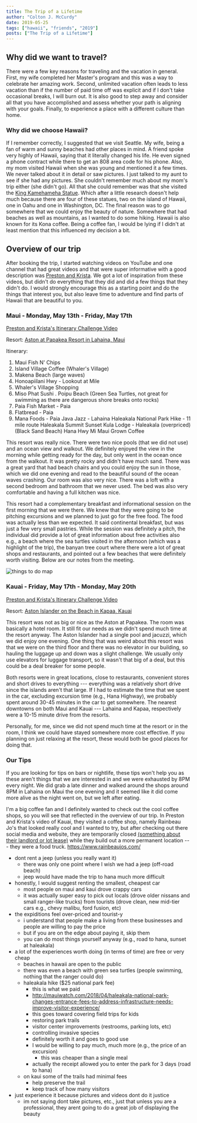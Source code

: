 ```yaml
---
title: The Trip of a Lifetime
author: "Colton J. McCurdy"
date: 2019-05-25
tags: ["hawaii", "friends", "2019"]
posts: ["The Trip of a Lifetime"]
---
```


## Why did we want to travel?

There were a few key reasons for traveling and the vacation in general. First,
my wife completed her Master's program and this was a way to celebrate her amazing
work. Second, unlimited vacation often leads to less vacation than if the number
of paid time off was explicit and if I don't take occasional breaks, I will burn
out. It is also good to step away and consider all that you have accomplished and
assess whether your path is aligning with your goals. Finally, to experience a
place with a different culture than home.

### Why did we choose Hawaii?

If I remember correctly, I suggested that we visit Seattle. My wife, being a
fan of warm and sunny beaches had other places in mind. A friend spoke very highly
of Hawaii, saying that it literally changed his life. He even signed a phone contract
while there to get an 808 area code for his phone. Also, my mom visited Hawaii when
she was young and mentioned it a few times. We never talked about it in detail or
saw pictures. I just talked to my aunt to see if she had any pictures. She couldn't
remember much about my mom's trip either (she didn't go). All that she could remember
was that she visited the [King Kamehameha Statue](https://www.gohawaii.com/islands/oahu/regions/honolulu/king-kamehameha-statue).
Which after a little research doesn't help much because there are four of these statues,
two on the island of Hawaii, one in Oahu and one in Washington, DC. The final reason
was to go somewhere that we could enjoy the beauty of nature. Somewhere that had
beaches as well as mountains, as I wanted to do some hiking. Hawaii is also known
for its Kona coffee. Being a coffee fan, I would be lying if I didn't at least mention
that this influenced my decision a bit.

## Overview of our trip

After booking the trip, I started watching videos on YouTube and one channel that
had great videos and that were super informative with a good description was [Preston and Krista](https://www.youtube.com/channel/UCkIADRl3jDLuSGmd2O1a23A).
We got a lot of inspiration from these videos, but didn't do everything that they
did and did a few things that they didn't do. I would strongly encourage this as
a starting point and do the things that interest you, but also leave time to adventure
and find parts of Hawaii that are beautiful to you.

### Maui - Monday, May 13th - Friday, May 17th

[Preston and Krista's Itinerary Challenge Video](https://youtu.be/4NA-OSvLQ7E)

Resort: [Aston at Papakea Resort in Lahaina, Maui](https://www.aquaaston.com/hotels/aston-at-papakea-resort)

Itinerary:

1. Maui Fish N' Chips
2. Island Village Coffee (Whaler's Village)
3. Makena Beach (large waves)
5. Honoapiilani Hwy - Lookout at Mile
6. Whaler's Village Shopping
7. Miso Phat Sushi
. Poipu Beach (Green Sea Turtles, not great for swimming as there are dangerous shore breaks onto rocks)
7. Paia Fish Market - Paia
8. Flatbread - Paia
9. Mana Foods - Paia
Java Jazz - Lahaina
Haleakala National Park Hike - 11 mile route
Haleakala Summit Sunset
Kula Lodge - Haleakala (overpriced)
(Black Sand Beach) Hana Hwy Mi
Maui Grown Coffee

This resort was really nice. There were two nice pools (that we did not use) and
an ocean view and walkout. We definitely enjoyed the view in the morning while
getting ready for the day, but only went in the ocean once from the walkout. It was
pretty rocky and didn't have much sand. There was a great yard that had beach chairs
and you could enjoy the sun in those, which we did one evening and read to the beautiful
sound of the ocean waves crashing. Our room was also very nice. There was a loft
with a second bedroom and bathroom that we never used. The bed was also very comfortable
and having a full kitchen was nice.

This resort had a complementary breakfast and informational session on the first morning
that we were there. We knew that they were going to be pitching excursions and we
planned to just go for the free food. The food was actually less than we expected.
It said continental breakfast, but was just a few very small pastries. While the
session was definitely a pitch, the individual did provide a lot of great information
about free activities also e.g., a beach where the sea turtles visited in the
afternoon (which was a highlight of the trip), the banyan tree court where there
were a lot of great shops and restaurants, and pointed out a few beaches that were
definitely worth visiting. Below are our notes from the meeting.

![things to do map]()

### Kauai - Friday, May 17th - Monday, May 20th

[Preston and Krista's Itinerary Challenge Video](https://youtu.be/8PFW_LqSoJU)

Resort: [Aston Islander on the Beach in Kapaa, Kauai](https://www.aquaaston.com/hotels/aston-islander-on-the-beach)

This resort was not as big or nice as the Aston at Papakea. The room was basically
a hotel room. It still fit our needs as we didn't spend much time at the resort
anyway. The Aston Islander had a single pool and jacuzzi, which we did enjoy one evening.
One thing that was weird about this resort was that we were on the third floor
and there was no elevator in our building, so hauling the luggage up and down was
a slight challenge. We usually only use elevators for luggage transport, so it wasn't
that big of a deal, but this could be a deal breaker for some people.

Both resorts were in great locations, close to restaurants, convenient stores
and short drives to everything --- everything was a relatively short drive since
the islands aren't that large. If I had to estimate the time that we spent in the
car, excluding excursion time (e.g., Hana Highway), we probably spent around 30-45
minutes in the car to get somewhere. The nearest downtowns on both Maui and Kauai --- Lahaina
and Kapaa, respectively were a 10-15 minute drive from the resorts.

Personally, for me, since we did not spend much time at the resort or in the room,
I think we could have stayed somewhere more cost effective. If you planning on just
relaxing at the resort, these would both be good places for doing that.

### Our Tips

If you are looking for tips on bars or nightlife, these tips won't help you as these
aren't things that we are interested in and we were exhausted by 8PM every night.
We did grab a late dinner and walked around the shops around 8PM in Lahaina on Maui
the one evening and it seemed like it did come more alive as the night went on,
but we left after eating.

I'm a big coffee fan and I definitely wanted to check out the cool coffee shops, so
you will see that reflected in the overview of our trip. In Preston and Krista's
video of Kauai, they visited a coffee shop, namely Rainbeau Jo's that looked really
cool and I wanted to try, but after checking out there social media and website, they
are temporarily closed [(something about their landlord or lot lease)](https://www.rainbeaujos.com/the-bay-kauai) while they
build out a more permanent location --- they were a food truck.
https://www.rainbeaujos.com/


+ dont rent a jeep (unless you really want it)
    + there was only one point where I wish we had a jeep (off-road beach)
    + jeep would have made the trip to hana much more difficult
+ honestly, I would suggest renting the smallest, cheapest car
    + most people on maui and kaui drove crappy cars
    + it was actually super easy to pick out locals (drove older nissans and small ranger-like trucks)
      from tourists (drove clean, new mid-tier cars e.g., chevy malibu, ford fusion, etc)
+ the expiditions feel over-priced and tourist-y
    + i understand that people make a living from these businesses and people are willing to pay the price
    + but if you are on the edge about paying it, skip them
    + you can do most things yourself anyway (e.g., road to hana, sunset at haleakala)
+ a lot of the experiences worth doing (in terms of time) are free or very cheap
    + beaches in hawaii are open to the public
    + there was even a beach with green sea turtles (people swimming, nothing that the ranger could do)
    + haleakala hike (\$25 national park fee)
        + this is what we paid
        + http://mauiwatch.com/2018/04/haleakala-national-park-changes-entrance-fees-to-address-infrastructure-needs-improve-visitor-experience/
        + this goes toward covering field trips for kids
        + restoring park trails
        + visitor center improvements (restrooms, parking lots, etc)
        + controlling invasive species
        + definitely worth it and goes to good use
        + I would be willing to pay much, much more (e.g., the price of an excursion)
            + this was cheaper than a single meal
        + actually the receipt allowed you to enter the park for 3 days (road to hana)
    + on kaui some of the trails had minimal fees
        + help preserve the trail
        + keep track of how many visitors
+ just experience it because pictures and videos dont do it justice
    + im not saying dont take pictures, etc., just that unless you are a professional, they arent going to do a great job of displaying the beauty

